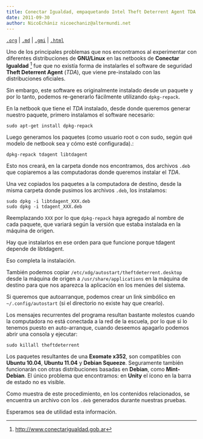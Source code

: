 ```yaml
---
title: Conectar Igualdad, empaquetando Intel Theft Deterrent Agent TDA
date: 2011-09-30
author: NicoEchániz nicoechaniz@altermundi.net
---
```


[`.org`](https://gitlab.com/osiux/osiux.gitlab.io/-/raw/master/conectar-igualdad-empaquetando-intel-theft-deterrent-agent.org) |
[`.md`](https://gitlab.com/osiux/osiux.gitlab.io/-/raw/master/conectar-igualdad-empaquetando-intel-theft-deterrent-agent.md) |
[`.gmi`](gemini://gmi.osiux.com/conectar-igualdad-empaquetando-intel-theft-deterrent-agent.gmi) |
[`.html`](https://osiux.gitlab.io/conectar-igualdad-empaquetando-intel-theft-deterrent-agent.html)

Uno de los principales problemas que nos encontramos al experimentar con
diferentes distribuciones de **GNU/Linux** en las netbooks de **Conectar
Igualdad** [^1] fue que no existía forma de instalarles el software de
seguridad **Theft Deterrent Agent** (*TDA*), que viene pre-instalado con
las distribuciones oficiales.

Sin embargo, este software es originalmente instalado desde un paquete y
por lo tanto, podemos re-generarlo fácilmente utilizando `dpkg-repack`.

En la netbook que tiene el *TDA* instalado, desde donde queremos generar
nuestro paquete, primero instalamos el software necesario:

``` {.example}
sudo apt-get install dpkg-repack
```

Luego generamos los paquetes (como usuario root o con sudo, según qué
modelo de netbook sea y cómo esté configurada).:

``` {.example}
dpkg-repack tdagent libtdagent
```

Esto nos creará, en la carpeta donde nos encontramos, dos archivos
`.deb` que copiaremos a las computadoras donde queremos instalar el
*TDA*.

Una vez copiados los paquetes a la computadora de destino, desde la
misma carpeta donde pusimos los archivos `.deb`, los instalamos:

``` {.example}
sudo dpkg -i libtdagent_XXX.deb
sudo dpkg -i tdagent_XXX.deb
```

Reemplazando `XXX` por lo que `dpkg-repack` haya agregado al nombre de
cada paquete, que variará según la versión que estaba instalada en la
máquina de origen.

Hay que instalarlos en ese orden para que funcione porque tdagent
depende de libtdagent.

Eso completa la instalación.

También podemos copiar `/etc/xdg/autostart/theftdeterrent.desktop` desde
la máquina de origen a `/usr/share/applications` en la máquina de
destino para que nos aparezca la aplicación en los menúes del sistema.

Si queremos que autoarranque, podemos crear un link simbólico en
`~/.config/autostart` (si el directorio no existe hay que crearlo).

Los mensajes recurrentes del programa resultan bastante molestos cuando
la computadora no está conectada a la red de la escuela, por lo que si
lo tenemos puesto en auto-arranque, cuando deseemos apagarlo podemos
abrir una consola y ejecutar:

``` {.example}
sudo killall theftdeterrent
```

Los paquetes resultantes de una **Exomate x352**, son compatibles con
**Ubuntu 10.04**, **Ubuntu 11.04** y **Debian Squeeze**. Seguramente
también funcionarán con otras distribuciones basadas en **Debian**, como
**Mint-Debian**. El único problema que encontramos: en **Unity** el
ícono en la barra de estado no es visible.

Como muestra de este procedimiento, en los contenidos relacionados, se
encuentra un archivo con los `.deb` generados durante nuestras pruebas.

Esperamos sea de utilidad esta información.

[^1]: <http://www.conectarigualdad.gob.ar>
